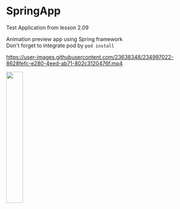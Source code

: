 # SpringApp

Test Application from lesson 2.09

Animation preview app using Spring framework
<br />
Don't forget to integrate pod by `pod install`
<br />

https://user-images.githubusercontent.com/23638348/234997022-8628fefc-e280-4eed-ab71-802c3120476f.mp4

<img src="https://user-images.githubusercontent.com/23638348/234996641-095de2ea-b441-4e77-9950-cb2a2506a722.png" width=30% height=30%>
